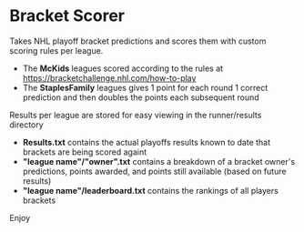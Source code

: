 # Bracket Scorer

Takes NHL playoff bracket predictions and scores them with custom scoring rules per league.
 - The **McKids** leagues scored according to the rules at https://bracketchallenge.nhl.com/how-to-play
 - The **StaplesFamily** leagues gives 1 point for each round 1 correct prediction and then doubles the points each subsequent round

Results per league are stored for easy viewing in the runner/results directory
 - **Results.txt** contains the actual playoffs results known to date that brackets are being scored againt
 - **"league name"/"owner".txt** contains a breakdown of a bracket owner's predictions, points awarded, and points still available (based on future results)
 - **"league name"/leaderboard.txt** contains the rankings of all players brackets

Enjoy
